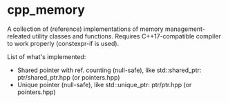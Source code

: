 cpp_memory
==========

A collection of (reference) implementations of memory management-releated utility classes and functions. Requires C++17-compatible compiler to work properly (constexpr-if is used).

List of what's implemented:

* Shared pointer with ref. counting (null-safe), like std::shared_ptr: ptr/shared_ptr.hpp (or pointers.hpp)
* Unique pointer (null-safe), like std::unique_ptr: ptr/ptr.hpp (or pointers.hpp)
